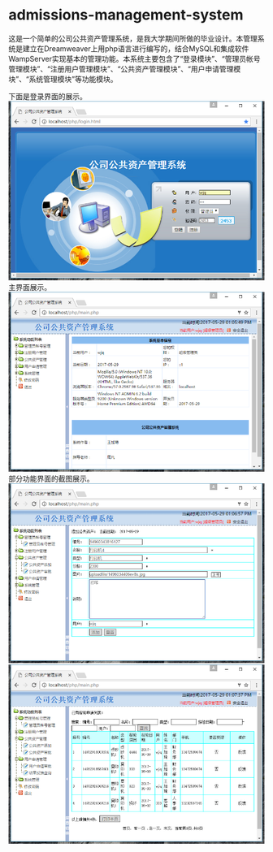 # admissions-management-system
这是一个简单的公司公共资产管理系统，是我大学期间所做的毕业设计。本管理系统是建立在Dreamweaver上用php语言进行编写的，结合MySQL和集成软件WampServer实现基本的管理功能。本系统主要包含了“登录模块”、“管理员帐号管理模块”、“注册用户管理模块”、“公共资产管理模块”、“用户申请管理模块”、“系统管理模块”等功能模块。

下面是登录界面的展示。
![](https://github.com/Wangjiaqi925/admissions-management-system/blob/master/picture/login.png)
主界面展示。
![](https://github.com/Wangjiaqi925/admissions-management-system/blob/master/picture/main1.png)
部分功能界面的截图展示。
![](https://github.com/Wangjiaqi925/admissions-management-system/blob/master/picture/main2.png)
![](https://github.com/Wangjiaqi925/admissions-management-system/blob/master/picture/main3.png)
